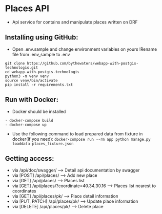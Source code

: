 # Places API
- Api service for contains and manipulate places written on DRF

## Installing using GitHub:
 - Open .env.sample and change environment variables on yours !Rename file from .env_sample to .env

```shell
git clone https://github.com/bythewaters/webapp-with-postgis-technologis.git
cd webapp-with-postgis-technologis
python3 -m venv venv
source venv/bin/activate
pip install -r requirements.txt
```

## Run with Docker:
- Docker should be installed
```
- docker-compose build
- docker-compose up
```
- Use the following command to load prepared data from fixture in docker(if you need):
  `docker-compose run --rm app python manage.py loaddata places_fixture.json`

## Getting access:
- via /api/doc/swagger/ --> Detail api documentation by swagger
- via [POST] /api/places/ --> Add new place
- via [GET] /api/places/ --> Places list
- via [GET] /api/places/?coordinate=40.34,30.16 --> Places list nearest to coordinates
- via [GET] /api/places/pk/ --> Place detail information
- via [PUT, PATCH] /api/places/pk/ --> Update place information
- via [DELETE] /api/places/pk/ --> Delete place
